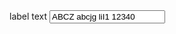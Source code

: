 <div class="au-body au-body--dark">
  <label class="au-label" for="text-input-block--dark">label text</label>
  <input class="au-text-input au-text-input--dark au-text-input--block" name="text-input-block--dark" id="text-input-block--dark" type="text" value="ABCZ abcjg liI1 12340">
</div>
